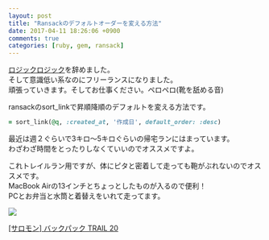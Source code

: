 ```yaml
---
layout: post
title: "Ransackのデフォルトオーダーを変える方法"
date: 2017-04-11 18:26:06 +0900
comments: true
categories: [ruby, gem, ransack]
---
```


[ロジックロジック](http://www.logiclogic.jp/)を辞めました。  
そして意識低い系なのにフリーランスになりました。  
頑張っていきます。そしてお仕事ください。ペロペロ(靴を舐める音)  
  
ransackのsort_linkで昇順降順のデフォルトを変える方法です。  

```ruby
= sort_link(@q, :created_at, '作成日', default_order: :desc)
```
  
  
  
最近は週２ぐらいで3キロ〜5キロぐらいの帰宅ランにはまっています。  
わざわざ時間をとったりしなくていいのでオススメですよ。
  
これトレイルラン用ですが、体にピタと密着して走っても鞄がぶれないのでオススメです。  
MacBook Airの13インチとちょっとしたものが入るので便利！  
PCとお弁当と水筒と着替えをいれて走ってます。  
  
<a href="https://www.amazon.co.jp/%E3%82%B5%E3%83%AD%E3%83%A2%E3%83%B3-%E3%83%90%E3%83%83%E3%82%AF%E3%83%91%E3%83%83%E3%82%AF-TRAIL-L37998300-GRANNY/dp/B014EBRLQG/ref=as_li_ss_il?ie=UTF8&qid=1491903304&sr=8-1&keywords=salomon+trail+20&linkCode=li3&tag=gogosakura-22&linkId=3bf38265c9d616b2ab28731fe38d0e44" target="_blank"><img border="0" src="//ws-fe.amazon-adsystem.com/widgets/q?_encoding=UTF8&ASIN=B014EBRLQG&Format=_SL250_&ID=AsinImage&MarketPlace=JP&ServiceVersion=20070822&WS=1&tag=gogosakura-22" ></a><img src="https://ir-jp.amazon-adsystem.com/e/ir?t=gogosakura-22&l=li3&o=9&a=B014EBRLQG" width="1" height="1" border="0" alt="" style="border:none !important; margin:0px !important;" />
  
[[サロモン] バックパック TRAIL 20](http://amzn.to/2nzWzof)
